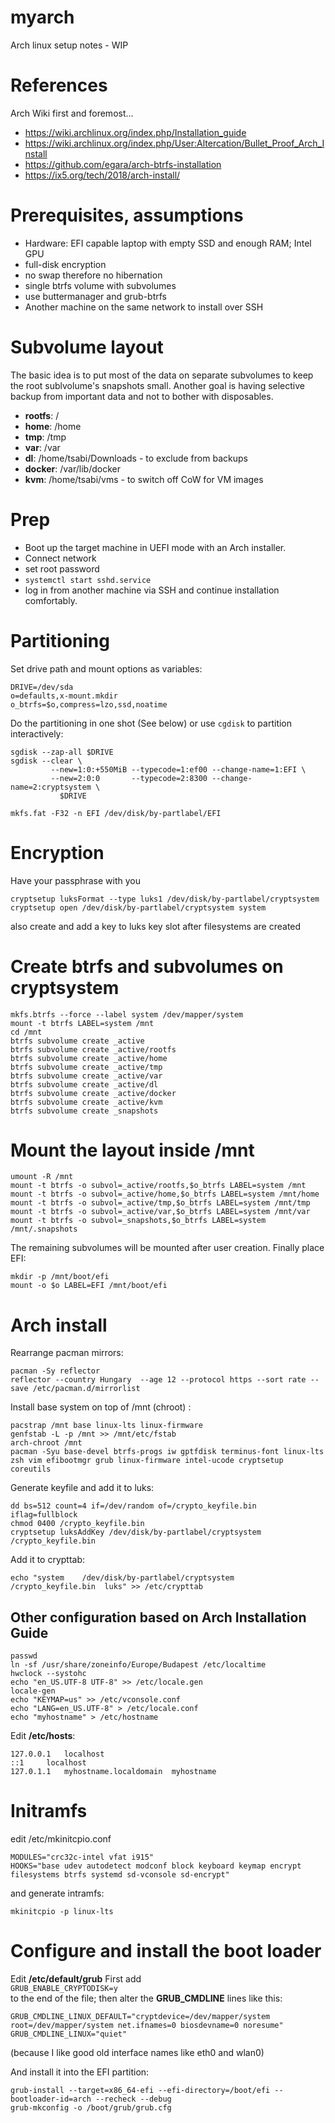 # myarch
Arch linux setup notes - WIP

# References
Arch Wiki first and foremost...
 - https://wiki.archlinux.org/index.php/Installation_guide
 - https://wiki.archlinux.org/index.php/User:Altercation/Bullet_Proof_Arch_Install
 - https://github.com/egara/arch-btrfs-installation
 - https://ix5.org/tech/2018/arch-install/

# Prerequisites, assumptions
 - Hardware: EFI capable laptop with empty SSD and enough RAM; Intel GPU
 - full-disk encryption
 - no swap therefore no hibernation
 - single btrfs volume with subvolumes
 - use buttermanager and grub-btrfs
 - Another machine on the same network to install over SSH

# Subvolume layout
The basic idea is to put most of the data on separate subvolumes to keep the root sublvolume's snapshots small.
Another goal is having selective backup from important data and not to bother with disposables.
- **rootfs**: /
- **home**: /home
- **tmp**: /tmp
- **var**: /var
- **dl**: /home/tsabi/Downloads - to exclude from backups
- **docker**: /var/lib/docker
- **kvm**: /home/tsabi/vms - to switch off CoW for VM images

# Prep
 - Boot up the target machine in UEFI mode with an Arch installer.
 - Connect network 
 - set root password 
 - `systemctl start sshd.service`
 - log in from another machine via SSH and continue installation comfortably.

# Partitioning
Set drive path and mount options as variables:
```
DRIVE=/dev/sda
o=defaults,x-mount.mkdir
o_btrfs=$o,compress=lzo,ssd,noatime
```

Do the partitioning in one shot (See below) or use `cgdisk` to partition interactively: 
```
sgdisk --zap-all $DRIVE
sgdisk --clear \
         --new=1:0:+550MiB --typecode=1:ef00 --change-name=1:EFI \
         --new=2:0:0       --typecode=2:8300 --change-name=2:cryptsystem \
           $DRIVE

mkfs.fat -F32 -n EFI /dev/disk/by-partlabel/EFI
```

# Encryption
Have your passphrase with you
```
cryptsetup luksFormat --type luks1 /dev/disk/by-partlabel/cryptsystem
cryptsetup open /dev/disk/by-partlabel/cryptsystem system
```
also create and add a key to luks key slot after filesystems are created

# Create btrfs and subvolumes on cryptsystem
```
mkfs.btrfs --force --label system /dev/mapper/system
mount -t btrfs LABEL=system /mnt
cd /mnt
btrfs subvolume create _active
btrfs subvolume create _active/rootfs
btrfs subvolume create _active/home
btrfs subvolume create _active/tmp
btrfs subvolume create _active/var
btrfs subvolume create _active/dl
btrfs subvolume create _active/docker
btrfs subvolume create _active/kvm
btrfs subvolume create _snapshots
```

# Mount the layout inside /mnt
```
umount -R /mnt
mount -t btrfs -o subvol=_active/rootfs,$o_btrfs LABEL=system /mnt
mount -t btrfs -o subvol=_active/home,$o_btrfs LABEL=system /mnt/home
mount -t btrfs -o subvol=_active/tmp,$o_btrfs LABEL=system /mnt/tmp
mount -t btrfs -o subvol=_active/var,$o_btrfs LABEL=system /mnt/var
mount -t btrfs -o subvol=_snapshots,$o_btrfs LABEL=system /mnt/.snapshots
```
The remaining subvolumes will be mounted after user creation.
Finally place EFI:
```
mkdir -p /mnt/boot/efi
mount -o $o LABEL=EFI /mnt/boot/efi
```

# Arch install
Rearrange pacman mirrors:
```
pacman -Sy reflector
reflector --country Hungary  --age 12 --protocol https --sort rate --save /etc/pacman.d/mirrorlist
```
Install base system on top of /mnt (chroot) :
```
pacstrap /mnt base linux-lts linux-firmware
genfstab -L -p /mnt >> /mnt/etc/fstab
arch-chroot /mnt
pacman -Syu base-devel btrfs-progs iw gptfdisk terminus-font linux-lts zsh vim efibootmgr grub linux-firmware intel-ucode cryptsetup coreutils
```

Generate keyfile and add it to luks:
```
dd bs=512 count=4 if=/dev/random of=/crypto_keyfile.bin iflag=fullblock
chmod 0400 /crypto_keyfile.bin
cryptsetup luksAddKey /dev/disk/by-partlabel/cryptsystem /crypto_keyfile.bin
```
Add it to crypttab:
```
echo "system    /dev/disk/by-partlabel/cryptsystem  /crypto_keyfile.bin  luks" >> /etc/crypttab
```

## Other configuration based on Arch Installation Guide
```
passwd
ln -sf /usr/share/zoneinfo/Europe/Budapest /etc/localtime
hwclock --systohc
echo "en_US.UTF-8 UTF-8" >> /etc/locale.gen
locale-gen
echo "KEYMAP=us" >> /etc/vconsole.conf
echo "LANG=en_US.UTF-8" > /etc/locale.conf
echo "myhostname" > /etc/hostname
```
Edit **/etc/hosts**:
```
127.0.0.1	localhost
::1		localhost
127.0.1.1	myhostname.localdomain	myhostname
```

# Initramfs
edit /etc/mkinitcpio.conf
```
MODULES="crc32c-intel vfat i915"
HOOKS="base udev autodetect modconf block keyboard keymap encrypt filesystems btrfs systemd sd-vconsole sd-encrypt"
```
and generate intramfs:
```
mkinitcpio -p linux-lts
```

# Configure and install the boot loader

Edit **/etc/default/grub** First add<br>
`GRUB_ENABLE_CRYPTODISK=y`<br>
to the end of the file; then alter the **GRUB_CMDLINE** lines like this:
```
GRUB_CMDLINE_LINUX_DEFAULT="cryptdevice=/dev/mapper/system root=/dev/mapper/system net.ifnames=0 biosdevname=0 noresume"
GRUB_CMDLINE_LINUX="quiet"
```
(because I like good old interface names like eth0 and wlan0)

And install it into the EFI partition:
```
grub-install --target=x86_64-efi --efi-directory=/boot/efi --bootloader-id=arch --recheck --debug
grub-mkconfig -o /boot/grub/grub.cfg
```
